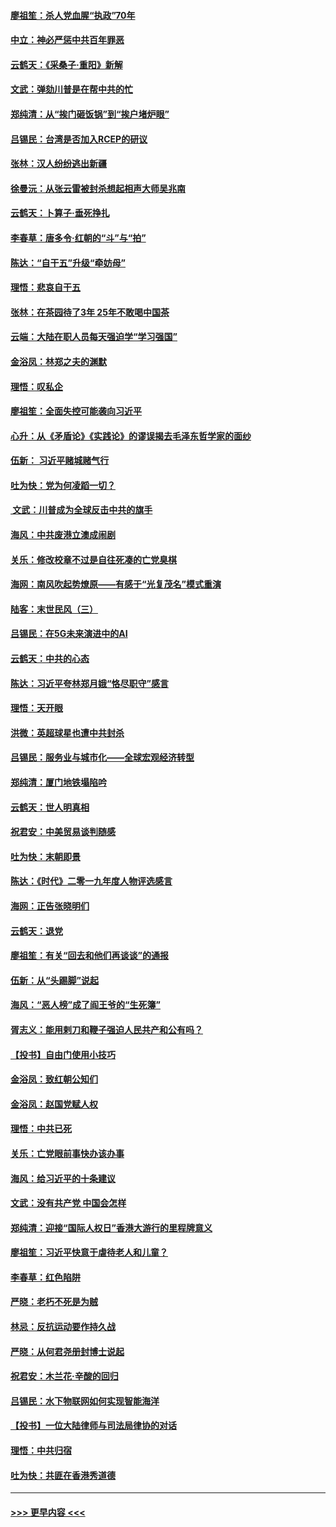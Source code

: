 #### [廖祖笙：杀人党血腥“执政”70年](../pages/nsc993/n11745144.md?t=12260633) 
#### [中立：神必严惩中共百年罪恶](../pages/nsc993/n11744970.md?t=12260633) 
#### [云鹤天：《采桑子‧重阳》新解](../pages/nsc993/n11744948.md?t=12260633) 
#### [文武：弹劾川普是在帮中共的忙](../pages/nsc993/n11744758.md?t=12260633) 
#### [郑纯清：从“挨门砸饭锅”到“挨户堵炉眼”](../pages/nsc993/n11744745.md?t=12260633) 
#### [吕锡民：台湾是否加入RCEP的研议](../pages/nsc993/n11744701.md?t=12260633) 
#### [张林：汉人纷纷逃出新疆](../pages/nsc993/n11743530.md?t=12260633) 
#### [徐曼沅：从张云雷被封杀想起相声大师吴兆南](../pages/nsc993/n11741816.md?t=12260633) 
#### [云鹤天：卜算子‧垂死挣扎](../pages/nsc993/n11739956.md?t=12260633) 
#### [李春草：唐多令‧红朝的“斗”与“拍”](../pages/nsc993/n11739830.md?t=12260633) 
#### [陈达：“自干五”升级“牵妨母”](../pages/nsc993/n11739724.md?t=12260633) 
#### [理悟：悲哀自干五](../pages/nsc993/n11739547.md?t=12260633) 
#### [张林：在茶园待了3年 25年不敢喝中国茶](../pages/nsc993/n11739240.md?t=12260633) 
#### [云端：大陆在职人员每天强迫学“学习强国”](../pages/nsc993/n11738735.md?t=12260633) 
#### [金浴凤：林郑之夫的渊默](../pages/nsc993/n11737735.md?t=12260633) 
#### [理悟：叹私企](../pages/nsc993/n11737715.md?t=12260633) 
#### [廖祖笙：全面失控可能袭向习近平](../pages/nsc993/n11737704.md?t=12260633) 
#### [心升：从《矛盾论》《实践论》的谬误揭去毛泽东哲学家的面纱](../pages/nsc993/n11736962.md?t=12260633) 
#### [伍新： 习近平赌城赌气行](../pages/nsc993/n11736929.md?t=12260633) 
#### [吐为快：党为何凌蹈一切？](../pages/nsc993/n11736915.md?t=12260633) 
#### [ 文武：川普成为全球反击中共的旗手](../pages/nsc993/n11736882.md?t=12260633) 
#### [海风：中共废港立澳成闹剧](../pages/nsc993/n11735857.md?t=12260633) 
#### [关乐：修改校章不过是自往死凑的亡党臭棋](../pages/nsc993/n11735097.md?t=12260633) 
#### [海网：南风吹起势燎原——有感于“光复茂名”模式重演](../pages/nsc993/n11732308.md?t=12260633) 
#### [陆客：末世民风（三）](../pages/nsc993/n11732211.md?t=12260633) 
#### [吕锡民：在5G未来演进中的AI](../pages/nsc993/n11730010.md?t=12260633) 
#### [云鹤天：中共的心态](../pages/nsc993/n11729906.md?t=12260633) 
#### [陈达：习近平夸林郑月娥“恪尽职守”感言](../pages/nsc993/n11729881.md?t=12260633) 
#### [理悟：天开眼](../pages/nsc993/n11729699.md?t=12260633) 
#### [洪微：英超球星也遭中共封杀](../pages/nsc993/n11727243.md?t=12260633) 
#### [吕锡民：服务业与城市化——全球宏观经济转型](../pages/nsc993/n11725845.md?t=12260633) 
#### [郑纯清：厦门地铁塌陷吟](../pages/nsc993/n11725813.md?t=12260633) 
#### [云鹤天：世人明真相](../pages/nsc993/n11725621.md?t=12260633) 
#### [祝君安：中美贸易谈判随感](../pages/nsc993/n11725609.md?t=12260633) 
#### [吐为快：末朝即景](../pages/nsc993/n11723365.md?t=12260633) 
#### [陈达：《时代》二零一九年度人物评选感言](../pages/nsc993/n11723337.md?t=12260633) 
#### [海网：正告张晓明们](../pages/nsc993/n11723228.md?t=12260633) 
#### [云鹤天：退党](../pages/nsc993/n11723056.md?t=12260633) 
#### [廖祖笙：有关“回去和他们再谈谈”的通报](../pages/nsc993/n11722442.md?t=12260633) 
#### [伍新：从“头踢脚”说起](../pages/nsc993/n11722429.md?t=12260633) 
#### [海风：“恶人榜”成了阎王爷的“生死簿”](../pages/nsc993/n11722272.md?t=12260633) 
#### [胥志义：能用剌刀和鞭子强迫人民共产和公有吗？](../pages/nsc993/n11720569.md?t=12260633) 
#### [【投书】自由门使用小技巧](../pages/nsc993/n11720180.md?t=12260633) 
#### [金浴凤：致红朝公知们](../pages/nsc993/n11720563.md?t=12260633) 
#### [金浴凤：赵国党赋人权](../pages/nsc993/n11720533.md?t=12260633) 
#### [理悟：中共已死](../pages/nsc993/n11720233.md?t=12260633) 
#### [关乐：亡党眼前事快办该办事](../pages/nsc993/n11719160.md?t=12260633) 
#### [海风：给习近平的十条建议](../pages/nsc993/n11717616.md?t=12260633) 
#### [文武：没有共产党 中国会怎样](../pages/nsc993/n11717584.md?t=12260633) 
#### [郑纯清：迎接“国际人权日”香港大游行的里程牌意义](../pages/nsc993/n11717417.md?t=12260633) 
#### [廖祖笙：习近平快意于虐待老人和儿童？](../pages/nsc993/n11715313.md?t=12260633) 
#### [李春草：红色陷阱](../pages/nsc993/n11715029.md?t=12260633) 
#### [严晓：老朽不死是为贼](../pages/nsc993/n11712910.md?t=12260633) 
#### [林忌：反抗运动要作持久战](../pages/nsc993/n11712623.md?t=12260633) 
#### [严晓：从何君尧册封博士说起](../pages/nsc993/n11712465.md?t=12260633) 
#### [祝君安：木兰花·辛酸的回归](../pages/nsc993/n11712381.md?t=12260633) 
#### [吕锡民：水下物联网如何实现智能海洋](../pages/nsc993/n11711158.md?t=12260633) 
#### [【投书】一位大陆律师与司法局律协的对话](../pages/nsc993/n11709675.md?t=12260633) 
#### [理悟：中共归宿](../pages/nsc993/n11710059.md?t=12260633) 
#### [吐为快：共匪在香港秀道德](../pages/nsc993/n11709979.md?t=12260633) 

----
#### [ >>> 更早内容 <<< ](../indexes/nsc993-earlier.md)
